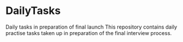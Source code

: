 # DailyTasks
Daily tasks in preparation of final launch
This repository contains daily practise tasks taken up in preparation of the final interview process.
